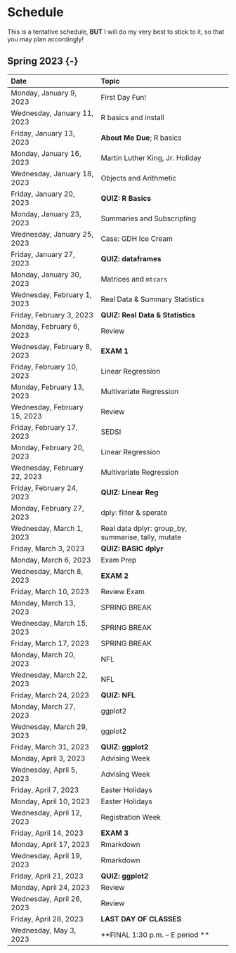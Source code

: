 # Schedule

This is a tentative schedule, **BUT** I will do my very best to stick to it, so that you may plan accordingly!

## Spring 2023  {-}				
				
Date | Topic | 				
|:-------|:------				
| 	Monday, January 9, 2023	| 	First Day Fun!	| 
| 	Wednesday, January 11, 2023	| 	R basics and install	| 
| 	Friday, January 13, 2023	| 	**About Me Due**; R basics	| 
| 	Monday, January 16, 2023	| 	Martin Luther King, Jr. Holiday	| 
| 	Wednesday, January 18, 2023	| 	Objects and Arithmetic	| 
| 	Friday, January 20, 2023	| 	**QUIZ: R Basics** 	| 
| 	Monday, January 23, 2023	| 	Summaries and Subscripting	| 
| 	Wednesday, January 25, 2023	| 	Case: GDH Ice Cream	| 
| 	Friday, January 27, 2023	| 	**QUIZ: dataframes**	| 
| 	Monday, January 30, 2023	| 	Matrices and `mtcars`	|
| 	Wednesday, February 1, 2023	| 	Real Data & Summary Statistics	| 
| 	Friday, February 3, 2023	| 	**QUIZ: Real Data & Statistics**	| 
| 	Monday, February 6, 2023	| 	Review	| 
| 	Wednesday, February 8, 2023	| 	**EXAM 1**	| 
| 	Friday, February 10, 2023	| 	Linear Regression	| 
| 	Monday, February 13, 2023	| 	Multivariate Regression	| 
| 	Wednesday, February 15, 2023	| 	Review	| 
| 	Friday, February 17, 2023	|  SEDSI		| 
| 	Monday, February 20, 2023	| 	Linear Regression	| 
| 	Wednesday, February 22, 2023	| 	Multivariate Regression	| 
| 	Friday, February 24, 2023	| 	**QUIZ: Linear Reg**	| 
| 	Monday, February 27, 2023	|	dply: filter & sperate	| 
| 	Wednesday, March 1, 2023	| Real data	dplyr: group_by, summarise, tally, mutate	| 
| 	Friday, March 3, 2023	| 	**QUIZ: BASIC dplyr**	| 
| 	Monday, March 6, 2023	| 	Exam Prep	| 
| 	Wednesday, March 8, 2023	| 	**EXAM 2**	| 
| 	Friday, March 10, 2023	| 	Review Exam	| 
|	Monday, March 13, 2023	| 	SPRING BREAK	| 
| 	Wednesday, March 15, 2023	| 	SPRING BREAK	| 
|	Friday, March 17, 2023	| 	SPRING BREAK	| 
|	Monday, March 20, 2023	| 	NFL	| 
|	Wednesday, March 22, 2023	| 	NFL	| 
|	Friday, March 24, 2023	| 	**QUIZ: NFL**	| 
|	Monday, March 27, 2023	| 	ggplot2	| 
|	Wednesday, March 29, 2023	| 	ggplot2	| 
|	Friday, March 31, 2023	| 	**QUIZ: ggplot2**	| 
|	Monday, April 3, 2023	| 	Advising Week	| 
|	Wednesday, April 5, 2023	| 	Advising Week	| 
|	Friday, April 7, 2023	| 	Easter Holidays	| 
|	Monday, April 10, 2023	| 	Easter Holidays	| 
|	Wednesday, April 12, 2023	| 	Registration Week	| 
|	Friday, April 14, 2023	| **EXAM 3**		| 
|	Monday, April 17, 2023	| 	Rmarkdown	| 
|	Wednesday, April 19, 2023	| 	Rmarkdown	| 
|	Friday, April 21, 2023	| 	**QUIZ: ggplot2**	| 
|	Monday, April 24, 2023	| 	Review	| 
|	Wednesday, April 26, 2023	| 	Review	| 
|	Friday, April 28, 2023	| 	**LAST DAY OF CLASSES**	| 
|	Wednesday, May 3, 2023	| 	**FINAL 1:30 p.m. – E period **	| 


